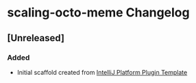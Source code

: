 <!-- Keep a Changelog guide -> https://keepachangelog.com -->

# scaling-octo-meme Changelog

## [Unreleased]
### Added
- Initial scaffold created from [IntelliJ Platform Plugin Template](https://github.com/JetBrains/intellij-platform-plugin-template)
